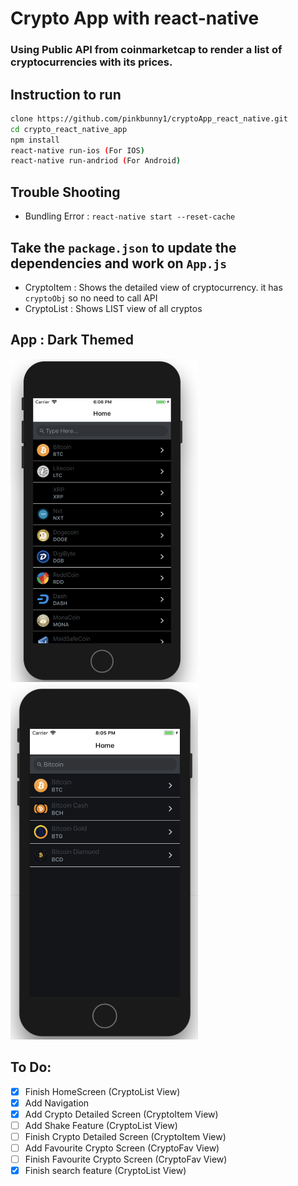# Crypto App with react-native

### Using Public API from coinmarketcap to render a list of cryptocurrencies with its prices.


## Instruction to run
```bash
clone https://github.com/pinkbunny1/cryptoApp_react_native.git
cd crypto_react_native_app
npm install
react-native run-ios (For IOS)
react-native run-andriod (For Android)
```
## Trouble Shooting
- Bundling Error : `react-native start --reset-cache`


## Take the `package.json` to update the dependencies and work on `App.js`
- CryptoItem : Shows the detailed view of cryptocurrency. it has `cryptoObj` so no need to call API
- CryptoList : Shows LIST view of all cryptos

## App : Dark Themed
<img src="images/appLook1.png" alt="HomeScreen" width="300">
<img src="images/appLook2.png" alt="SearchScreen" width="300">


## To Do:
- [x] Finish HomeScreen (CryptoList View)
- [x] Add Navigation
- [x] Add Crypto Detailed Screen (CryptoItem View)
- [ ] Add Shake Feature (CryptoList View)
- [ ] Finish Crypto Detailed Screen (CryptoItem View)
- [ ] Add Favourite Crypto Screen (CryptoFav View)
- [ ] Finish Favourite Crypto Screen (CryptoFav View)
- [x] Finish search feature (CryptoList View)

